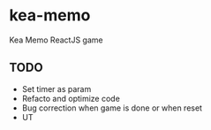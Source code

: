 # kea-memo
Kea Memo ReactJS game

## TODO
* Set timer as param
* Refacto and optimize code
* Bug correction when game is done or when reset
* UT